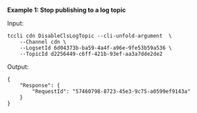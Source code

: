 **Example 1: Stop publishing to a log topic**



Input: 

```
tccli cdn DisableClsLogTopic --cli-unfold-argument  \
    --Channel cdn \
    --LogsetId 6d04373b-ba59-4a4f-a96e-9fe53b59a536 \
    --TopicId d2256449-c6ff-421b-93ef-aa3a7dde2de2
```

Output: 
```
{
    "Response": {
        "RequestId": "57460798-8723-45e3-9c75-a0599ef9143a"
    }
}
```

